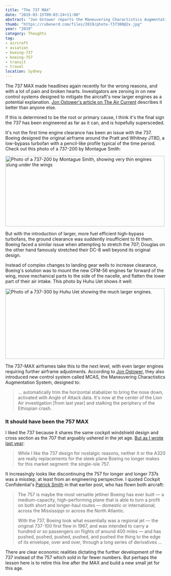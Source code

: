 ```yaml
---
title: "The 737 MAX"
date: "2019-03-15T09:03:24+11:00"
abstract: "Jon Ostower reports the Maneuvering Charactistics Augmentation System, and discussing whether to retire the 737."
thumb: "https://rubenerd.com/files/2019/photo-737300@2x.jpg"
year: "2019"
category: Thoughts
tag:
- aircraft
- aviation
- boeing-737
- boeing-757
- transit
- travel
location: Sydney
---
```

The 737 MAX made headlines again recently for the wrong reasons, and with a lot of pain and broken hearts. Investigators are zeroing in on new control systems designed to mitigate the aircraft's new larger engines as a potential explanation. [Jon Ostower's article on The Air Current] describes it better than anyone else.

If this is determined to be the root or primary cause, I think it's the final sign the 737 has been engineered as far as it can, and is hopefully supersceded.

It's not the first time engine clearance has been an issue with the 737. Boeing designed the original airframe around the Pratt and Whitney JT8D, a low-bypass turbofan with a pencil-like profile typical of the time period. Check out this photo of a 737-200 by Montague Smith:

<p><a href="https://commons.wikimedia.org/wiki/File:South_African_Airlink_Boeing_737-200_Advanced_Smith.jpg"><img src="https://rubenerd.com/files/2019/photo-737200@1x.jpg" srcset="https://rubenerd.com/files/2019/photo-737200@1x.jpg 1x, https://rubenerd.com/files/2019/photo-737200@2x.jpg 2x" alt="Photo of a 737-200 by Montague Smith, showing very thin engines slung under the wings" style="width:500px; height:222px" /></a></p>

But with the introduction of larger, more fuel efficient high-bypass turbofans, the ground clearance was suddently insufficient to fit them. Boeing faced a similar issue when attempting to stretch the 707; Douglas on the other hand famously stretched their DC-8 well beyond its original design. 

Instead of complex changes to landing gear wells to increase clearance, Boeing's solution was to mount the new CFM-56 engines far forward of the wing, move mechanical parts to the side of the nacelle, and flatten the lower part of their air intake. This photo by Huhu Uet shows it well:

<p><a href="https://commons.wikimedia.org/wiki/File:Lufthansa_Boeing_737-300_(D-ABXN)_01.jpg"><img src="https://rubenerd.com/files/2019/photo-737300@1x.jpg" srcset="https://rubenerd.com/files/2019/photo-737300@1x.jpg 1x, https://rubenerd.com/files/2019/photo-737300@2x.jpg 2x" alt="Photo of a 737-300 by Huhu Uet showing the much larger engines." style="width:500px; height:222px;" /></a></p>

The 737-MAX airframes take this to the next level, with even larger engines requiring further airframe adjustments. According to [Jon Ostower], they also introduced new control system called MCAS, the Maneuvering Charactistics Augmentation System, designed to:

> ... automatically trim the horizontal stabalizer to bring the nose down, activated with Angle of Attack data. It's now at the center of the Lion Air investigation [from last year] and stalking the periphery of the Ethiopian crash.


### It should have been the 757 MAX

I liked the 737 because it shares the same cockpit windshield design and cross section as the 707 that arguably ushered in the jet age. [But as I wrote last year]\:

> While I like the 737 design for nostalgic reasons, neither it or the A320 are really replacements for the sleek plane Boeing no longer makes for this market segment: the single-isle 757.

It increasingly looks like discontinuing the 757 for longer and longer 737s was a misstep, at least from an engineering perspective. I quoted Cockpit Confidential's [Patrick Smith]  in that earlier post, who has flown both aircraft:

> The 757 is maybe the most versatile jetliner Boeing has ever built — a medium-capacity, high-performing plane that is able to turn a profit on both short and longer-haul routes — domestic or international; across the Mississippi or across the North Atlantic.
> 
> With the 737, Boeing took what essentially was a regional jet — the original 737-100 first flew in 1967, and was intended to carry a hundred or so passengers on flights of around 400 miles — and has pushed, pushed, pushed, pushed, and pushed the thing to the edge of its envelope, over and over, through a long series of derivatives ...

There are clear economic realities dictating the further development of the 737 instead of the 757 which sold in far fewer numbers. But perhaps the lesson here is to retire this line after the MAX and build a new small jet for this age.

[Jon Ostower's article on The Air Current]: https://theaircurrent.com/aviation-safety/the-world-pulls-the-andon-cord-on-the-737-max/
[Patrick Smith]: http://www.askthepilot.com/757-v-737/ "Ode to the 757"
[Jon Ostower]: https://theaircurrent.com/aviation-safety/the-world-pulls-the-andon-cord-on-the-737-max/ "The world pulls the Andon cord on the 737 Max"
[But as I wrote last year]: https://rubenerd.com/a-true-757-replacement/ "A true 757 replacement"
